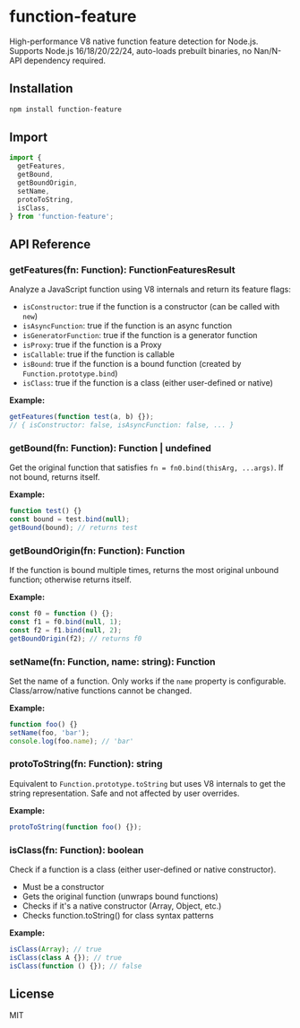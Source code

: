 # function-feature

High-performance V8 native function feature detection for Node.js. Supports Node.js 16/18/20/22/24, auto-loads prebuilt binaries, no Nan/N-API dependency required.

## Installation

```bash
npm install function-feature
```

## Import

```js
import {
  getFeatures,
  getBound,
  getBoundOrigin,
  setName,
  protoToString,
  isClass,
} from 'function-feature';
```

## API Reference

### getFeatures(fn: Function): FunctionFeaturesResult

Analyze a JavaScript function using V8 internals and return its feature flags:

- `isConstructor`: true if the function is a constructor (can be called with `new`)
- `isAsyncFunction`: true if the function is an async function
- `isGeneratorFunction`: true if the function is a generator function
- `isProxy`: true if the function is a Proxy
- `isCallable`: true if the function is callable
- `isBound`: true if the function is a bound function (created by `Function.prototype.bind`)
- `isClass`: true if the function is a class (either user-defined or native)

**Example:**

```js
getFeatures(function test(a, b) {});
// { isConstructor: false, isAsyncFunction: false, ... }
```

### getBound(fn: Function): Function | undefined

Get the original function that satisfies `fn = fn0.bind(thisArg, ...args)`. If not bound, returns itself.

**Example:**

```js
function test() {}
const bound = test.bind(null);
getBound(bound); // returns test
```

### getBoundOrigin(fn: Function): Function

If the function is bound multiple times, returns the most original unbound function; otherwise returns itself.

**Example:**

```js
const f0 = function () {};
const f1 = f0.bind(null, 1);
const f2 = f1.bind(null, 2);
getBoundOrigin(f2); // returns f0
```

### setName(fn: Function, name: string): Function

Set the name of a function. Only works if the `name` property is configurable. Class/arrow/native functions cannot be changed.

**Example:**

```js
function foo() {}
setName(foo, 'bar');
console.log(foo.name); // 'bar'
```

### protoToString(fn: Function): string

Equivalent to `Function.prototype.toString` but uses V8 internals to get the string representation. Safe and not affected by user overrides.

**Example:**

```js
protoToString(function foo() {});
```

### isClass(fn: Function): boolean

Check if a function is a class (either user-defined or native constructor).

- Must be a constructor
- Gets the original function (unwraps bound functions)
- Checks if it's a native constructor (Array, Object, etc.)
- Checks function.toString() for class syntax patterns

**Example:**

```js
isClass(Array); // true
isClass(class A {}); // true
isClass(function () {}); // false
```

## License

MIT
